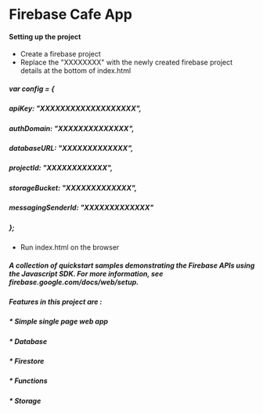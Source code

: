 # Firebase Cafe App
#### Setting up the project

* Create a firebase project 
* Replace the "XXXXXXXX" with the newly created firebase project details at the bottom of index.html


 ##### var config = {
  #####   apiKey: "XXXXXXXXXXXXXXXXXXX",
 #####    authDomain: "XXXXXXXXXXXXXX",
 #####    databaseURL: "XXXXXXXXXXXXX",
  #####   projectId: "XXXXXXXXXXXX",
 #####    storageBucket: "XXXXXXXXXXXXX",
 #####    messagingSenderId: "XXXXXXXXXXXXX"
##### };
 * Run index.html on the browser 
##### A collection of quickstart samples demonstrating the Firebase APIs using the Javascript SDK. For more information, see firebase.google.com/docs/web/setup.

##### Features in this project are :

##### * Simple single page web app
##### * Database
##### * Firestore
##### * Functions
##### * Storage
